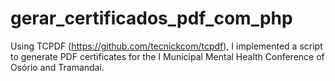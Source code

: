 # gerar_certificados_pdf_com_php
Using TCPDF (https://github.com/tecnickcom/tcpdf), I implemented a script to generate PDF certificates for the I Municipal Mental Health Conference of Osório and Tramandaí.
